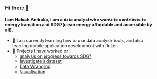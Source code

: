### Hi there 👋

#### I am Hafsah Anibaba, I am a data analyst who wants to contribute to energy transition and SDG7(clean energy affordable and accessible by all).
- 🌱 I am currently learning how to use data analysis tools, and also learning mobile application development with flutter.
- 🔭 Projects I have worked on: 
    - [analysis on progress towards SDG7](https://github.com/Hafsah2020/analysis-on-sdg7)
    - [Investigate a dataset](https://github.com/Hafsah2020/alx_udacity_nanodegree_projects/tree/main/Investigate_a_dataset_by_Hafsah_Anibaba)
    - [Data Wrangling](https://github.com/Hafsah2020/alx_udacity_nanodegree_projects/tree/main/data_wrangling_project_by_Hafsah_Anibaba)
    - [Visualisation](https://github.com/Hafsah2020/alx_udacity_nanodegree_projects/tree/main/Hafsah_Anibaba_analysis_and_visualisation)

<!--
**Hafsah2020/Hafsah2020** is a ✨ _special_ ✨ repository because its `README.md` (this file) appears on your GitHub profile.

Here are some ideas to get you started:

- 🔭 I’m currently working on ...
- 🌱 I’m currently learning ...
- 👯 I’m looking to collaborate on ...
- 🤔 I’m looking for help with ...
- 💬 Ask me about ...
- 📫 How to reach me: ...
- 😄 Pronouns: ...
- ⚡ Fun fact: ...
-->
